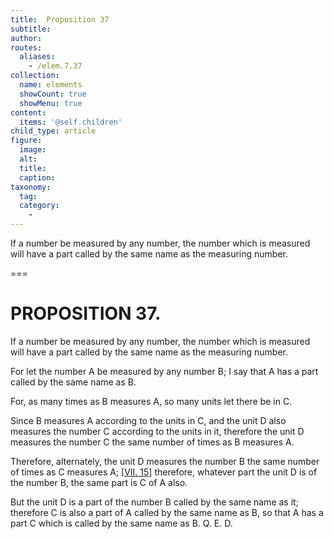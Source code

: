 ```yaml
---
title:  Proposition 37
subtitle: 
author:
routes:
  aliases:
    - /elem.7.37
collection:
  name: elements
  showCount: true
  showMenu: true
content:
  items: '@self.children'
child_type: article
figure:
  image:
  alt:
  title:
  caption:
taxonomy:
  tag:
  category:
    - 
---
```


<p>
       <hi rend="ital">If a number be measured by any number, the number which is measured will have a part called by the same name as the measuring number.</hi>
      </p>

===

<h1>PROPOSITION 37.</h1>
<p>
       <span class="ital">If a number be measured by any number, the number which is measured will have a part called by the same name as the measuring number.</span>
      </p>

<p>For let the number <span class="ital">A</span> be measured by any number <span class="ital">B</span>; I say that <span class="ital">A</span> has a part called by the same name as <span class="ital">B</span>. 
      </p>

<p>For, as many times as <span class="ital">B</span> measures <span class="ital">A</span>, so many units let there be in <span class="ital">C</span>. </p>

<p>Since <span class="ital">B</span> measures <span class="ital">A</span> according to the units in <span class="ital">C</span>, and the unit <span class="ital">D</span> also measures the number <span class="ital">C</span> according to the units in it, <pb n="342"/>therefore the unit <span class="ital">D</span> measures the number <span class="ital">C</span> the same number of times as <span class="ital">B</span> measures <span class="ital">A</span>. </p>

<p>Therefore, alternately, the unit <span class="ital">D</span> measures the number <span class="ital">B</span> the same number of times as <span class="ital">C</span> measures <span class="ital">A</span>; [<a href="/elem.7.15">VII. 15</a>] therefore, whatever part the unit <span class="ital">D</span> is of the number <span class="ital">B</span>, the same part is <span class="ital">C</span> of <span class="ital">A</span> also. </p>

<p>But the unit <span class="ital">D</span> is a part of the number <span class="ital">B</span> called by the same name as it; therefore <span class="ital">C</span> is also a part of <span class="ital">A</span> called by the same name as <span class="ital">B</span>, so that <span class="ital">A</span> has a part <span class="ital">C</span> which is called by the same name as <span class="ital">B</span>. Q. E. D.</p>
